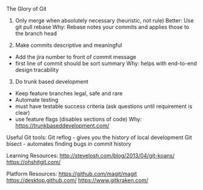   
The Glory of Git

1. Only merge when absolutely necessary (heuristic, not rule)
Better: Use git pull rebase
Why: Rebase notes your commits and applies those to the branch head

2. Make commits descriptive and meaningful 
- Add the jira number to front of commit message
- first line of commit should be sort summary
Why: helps with end-to-end design tracability 

3. Do trunk based development
- Keep feature branches legal, safe and rare
- Automate testing
- must have testable success criteria (ask questions until requirement is clear)
- use feature flags (disables sections of code)
Why: https://trunkbaseddevelopment.com/

Useful Git tools:
Git reflog - gives you the history of local development
Git bisect - automates finding bugs in commit history 

Learning Resources:
http://stevelosh.com/blog/2013/04/git-koans/
https://ohshitgit.com/

Platform Resources:
https://github.com/magit/magit
https://desktop.github.com/
https://www.gitkraken.com/
